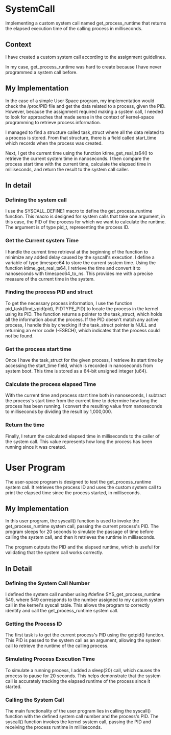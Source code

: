 # SystemCall
Implementing a custom system call  named get_process_runtime that returns the elapsed execution time of the calling process in milliseconds.


## Context
I have created a custom system call according to the assignment guidelines.

In my case, get_process_runtime was hard to create because I have never programmed a system call before. 


## My Implementation
In the case of a simple User Space program, my implementation would check the /proc/PID file and get the data related to a process, given the PID. However, because the assignment required making a system call, I needed to look for approaches that made sense in the context of kernel-space programming to retrieve process information.

I managed to find a structure called task_struct where all the data related to a process is stored. From that structure, there is a field called start_time which records when the process was created.

Next, I get the current time using the function ktime_get_real_ts64() to retrieve the current system time in nanoseconds. I then compare the process start time with the current time, calculate the elapsed time in milliseconds, and return the result to the system call caller.


## In detail

### Defining the system call
I use the SYSCALL_DEFINE1 macro to define the get_process_runtime function. This macro is designed for system calls that take one argument, in this case, the PID of the process for which we want to calculate the runtime. The argument is of type pid_t, representing the process ID.

### Get the Current system Time
I handle the current time retrieval at the beginning of the function to minimize any added delay caused by the syscall's execution. I define a variable of type timespec64 to store the current system time. Using the function ktime_get_real_ts64, I retrieve the time and convert it to nanoseconds with timespec64_to_ns. This provides me with a precise measure of the current time in the system.

### Finding the process PID and struct
To get the necessary process information, I use the function pid_task(find_vpid(pid), PIDTYPE_PID) to locate the process in the kernel using its PID. The function returns a pointer to the task_struct, which holds all the information about the process. If the PID doesn't match any active process, I handle this by checking if the task_struct pointer is NULL and returning an error code (-ESRCH), which indicates that the process could not be found.

### Get the process start time
Once I have the task_struct for the given process, I retrieve its start time by accessing the start_time field, which is recorded in nanoseconds from system boot. This time is stored as a 64-bit unsigned integer (u64).

### Calculate the process elapsed Time
With the current time and process start time both in nanoseconds, I subtract the process's start time from the current time to determine how long the process has been running. I convert the resulting value from nanoseconds to milliseconds by dividing the result by 1,000,000.

### Return the time
Finally, I return the calculated elapsed time in milliseconds to the caller of the system call. This value represents how long the process has been running since it was created.




# User Program
The user-space program is designed to test the get_process_runtime system call. It retrieves the process ID and uses the custom system call to print the elapsed time since the process started, in milliseconds.


## My Implementation
In this user program, the syscall() function is used to invoke the get_process_runtime system call, passing the current process's PID. The program sleeps for 20 seconds to simulate the passage of time before calling the system call, and then it retrieves the runtime in milliseconds.

The program outputs the PID and the elapsed runtime, which is useful for validating that the system call works correctly.


## In Detail
### Defining the System Call Number
I defined the system call number using #define SYS_get_process_runtime 549, where 549 corresponds to the number assigned to my custom system call in the kernel's syscall table. This allows the program to correctly identify and call the get_process_runtime system call.

### Getting the Process ID
The first task is to get the current process's PID using the getpid() function. This PID is passed to the system call as an argument, allowing the system call to retrieve the runtime of the calling process.

### Simulating Process Execution Time
To simulate a running process, I added a sleep(20) call, which causes the process to pause for 20 seconds. This helps demonstrate that the system call is accurately tracking the elapsed runtime of the process since it started.

### Calling the System Call
The main functionality of the user program lies in calling the syscall() function with the defined system call number and the process's PID. The syscall() function invokes the kernel system call, passing the PID and receiving the process runtime in milliseconds.
